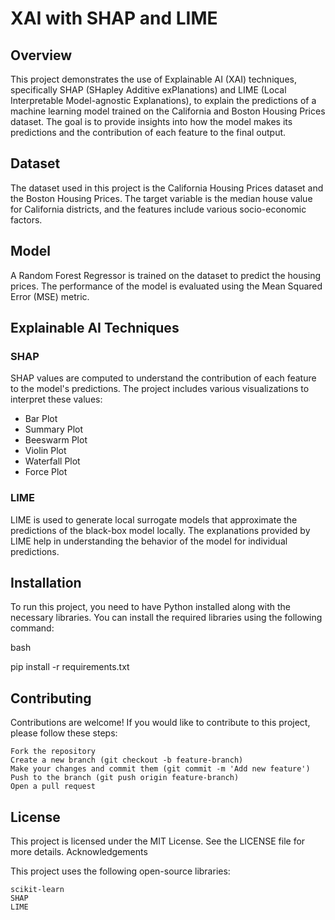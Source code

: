 # XAI with SHAP and LIME

## Overview
This project demonstrates the use of Explainable AI (XAI) techniques, specifically SHAP (SHapley Additive exPlanations) and LIME (Local Interpretable Model-agnostic Explanations), to explain the predictions of a machine learning model trained on the California and Boston Housing Prices dataset. The goal is to provide insights into how the model makes its predictions and the contribution of each feature to the final output.

## Dataset
The dataset used in this project is the California Housing Prices dataset and the Boston Housing Prices. The target variable is the median house value for California districts, and the features include various socio-economic factors.

## Model
A Random Forest Regressor is trained on the dataset to predict the housing prices. The performance of the model is evaluated using the Mean Squared Error (MSE) metric.

## Explainable AI Techniques
### SHAP
SHAP values are computed to understand the contribution of each feature to the model's predictions. The project includes various visualizations to interpret these values:
- Bar Plot
- Summary Plot
- Beeswarm Plot
- Violin Plot
- Waterfall Plot
- Force Plot

### LIME
LIME is used to generate local surrogate models that approximate the predictions of the black-box model locally. The explanations provided by LIME help in understanding the behavior of the model for individual predictions.

## Installation

To run this project, you need to have Python installed along with the necessary libraries. You can install the required libraries using the following command:

bash

pip install -r requirements.txt

## Contributing

Contributions are welcome! If you would like to contribute to this project, please follow these steps:

    Fork the repository
    Create a new branch (git checkout -b feature-branch)
    Make your changes and commit them (git commit -m 'Add new feature')
    Push to the branch (git push origin feature-branch)
    Open a pull request

## License

This project is licensed under the MIT License. See the LICENSE file for more details.
Acknowledgements

This project uses the following open-source libraries:

    scikit-learn
    SHAP
    LIME

